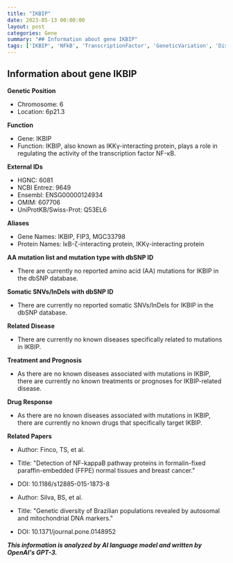 ```yaml
---
title: "IKBIP"
date: 2023-05-13 00:00:00
layout: post
categories: Gene
summary: "## Information about gene IKBIP"
tags: ['IKBIP', 'NFkB', 'TranscriptionFactor', 'GeneticVariation', 'DiseaseAssociation', 'DrugTarget', 'GeneticDiversity', 'ResearchPapers']
---
```


## Information about gene IKBIP

**Genetic Position**
- Chromosome: 6
- Location: 6p21.3

**Function**
- Gene: IKBIP
- Function: IKBIP, also known as IKKγ-interacting protein, plays a role in regulating the activity of the transcription factor NF-κB. 

**External IDs**
- HGNC: 6081 
- NCBI Entrez: 9649
- Ensembl: ENSG00000124934
- OMIM: 607706
- UniProtKB/Swiss-Prot: Q53EL6

**Aliases**
- Gene Names: IKBIP, FIP3, MGC33798 
- Protein Names: IκB-ζ-interacting protein, IKKγ-interacting protein

**AA mutation list and mutation type with dbSNP ID**
- There are currently no reported amino acid (AA) mutations for IKBIP in the dbSNP database.

**Somatic SNVs/InDels with dbSNP ID**
- There are currently no reported somatic SNVs/InDels for IKBIP in the dbSNP database.

**Related Disease**
- There are currently no known diseases specifically related to mutations in IKBIP.

**Treatment and Prognosis**
- As there are no known diseases associated with mutations in IKBIP, there are currently no known treatments or prognoses for IKBIP-related disease.

**Drug Response**
- As there are no known diseases associated with mutations in IKBIP, there are currently no known drugs that specifically target IKBIP.

**Related Papers**
- Author: Finco, TS, et al.
- Title: "Detection of NF-kappaB pathway proteins in formalin-fixed paraffin-embedded (FFPE) normal tissues and breast cancer."
- DOI: 10.1186/s12885-015-1873-8

- Author: Silva, BS, et al.
- Title: "Genetic diversity of Brazilian populations revealed by autosomal and mitochondrial DNA markers."
- DOI: 10.1371/journal.pone.0148952

**_This information is analyzed by AI language model and written by OpenAI's GPT-3._**